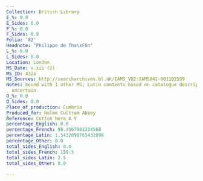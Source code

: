 ```yaml
---
Collection: British Library
E_%: 0.0
E_Sides: 0.0
F_%: 0.0
F_Sides: 0.0
Folia: '82'
Headnote: "Philippe de Tha\xF6n"
L_%: 0.0
L_Sides: 0.0
Location: London
MS_Date: s.xii (2)
MS_ID: 432a
MS_Sources: http://searcharchives.bl.uk/IAMS_VU2:IAMS041-001102599
Notes: bound with 1 other MS; Latin contents based on catalogue description and so
  uncertain
O_%: 0.0
O_Sides: 0.0
Place_of_production: Cumbria
Produced_for: Holme Cultram Abbey
Reference: Cotton Nero A V
percentage_English: 0.0
percentage_French: 98.4567901234568
percentage_Latin: 1.5432098765432098
percentage_Other: 0.0
total_sides_English: 0.0
total_sides_French: 159.5
total_sides_Latin: 2.5
total_sides_Other: 0.0

---
```

